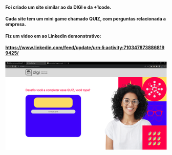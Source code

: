 #### Foi criado um site similar ao da DIGI e da +1code.

#### Cada site tem um mini game chamado QUIZ, com perguntas relacionada a empresa.

#### Fiz um video em ao Linkedin demonstrativo:
#### https://www.linkedin.com/feed/update/urn:li:activity:7103478738868199425/

![image](https://github.com/d-arken/code-connect/blob/main/GabrielProjetos/Quiz_digi_%2B1code/assets/img/imgDemonstrativa.png)

